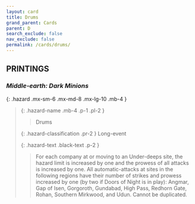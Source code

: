 ```yaml
---
layout: card
title: Drums
grand_parent: Cards
parent: D
search_exclude: false
nav_exclude: false
permalink: /cards/drums/
---
```


## PRINTINGS


### _Middle-earth: Dark Minions_

{: .hazard .mx-sm-6 .mx-md-8 .mx-lg-10 .mb-4 }
> {: .hazard-name .mb-4 .p-1 .pl-2 }
> > <div class="hazard-mp"></div>
> > <div class="card-name">Drums</div>
>
> {: .hazard-classification .pr-2 }
> Long-event
>
> {: .hazard-text .black-text .p-2 }
> > For each company at or moving to an Under-deeps site, the hazard limit is increased by one and the prowess of all attacks is increased by one. All automatic-attacks at sites in the following regions have their number of strikes and prowess increased by one (by two if Doors of Night is in play): Angmar, Gap of Isen, Gorgoroth, Gundabad, High Pass, Redhorn Gate, Rohan, Southern Mirkwood, and Udun. Cannot be duplicated. 
>
